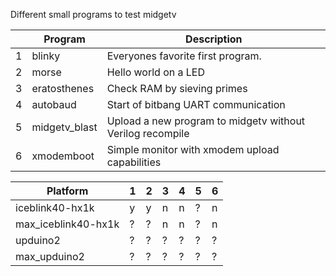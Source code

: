 Different small programs to test midgetv

|    | Program       | Description
| -- | ------------- | ------------
| 1  | blinky        | Everyones favorite first program. 
| 2  | morse         | Hello world on a LED
| 3  | eratosthenes  | Check RAM by sieving primes
| 4  | autobaud      | Start of bitbang UART communication
| 5  | midgetv_blast | Upload a new program to midgetv without Verilog recompile
| 6  | xmodemboot    | Simple monitor with xmodem upload capabilities
                    
                    
| Platform            | 1 | 2 | 3 | 4 | 5 | 6
| ------------------- | --|---|---|---|---|---
| iceblink40-hx1k     | y | y | n | n | ? | n
| max_iceblink40-hx1k | ? | ? | n | n | ? | n
| upduino2            | ? | ? | ? | ? | ? | ?
| max_upduino2        | ? | ? | ? | ? | ? | ?
